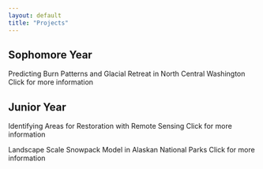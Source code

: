 ```yaml
---
layout: default
title: "Projects"
---
```


  
## Sophomore Year

Predicting Burn Patterns and Glacial Retreat in North Central Washington
Click for more information


## Junior Year

Identifying Areas for Restoration with Remote Sensing
Click for more information

Landscape Scale Snowpack Model in Alaskan National Parks
Click for more information


